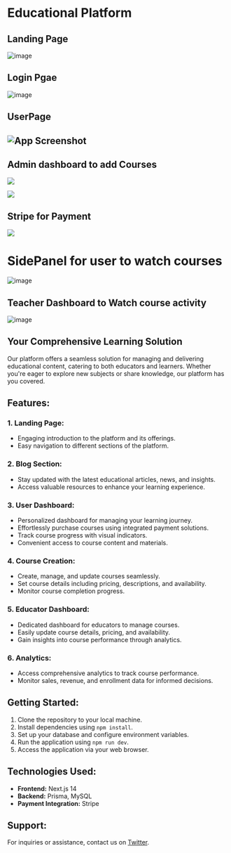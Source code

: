 # Educational Platform

 
## Landing Page
![image](https://github.com/Iamanshuaditya/lul/assets/87059568/5335e96d-0c5f-4fa3-a146-4b4f1d8b9af9)
## Login Pgae
 ![image](https://github.com/Iamanshuaditya/lul/assets/87059568/320782a4-bfb2-43fb-b67d-f368714c2cd3)
## UserPage
![App Screenshot](https://pbs.twimg.com/media/GL8_R0cbAAAdyl2?format=jpg&name=large)
--
## Admin dashboard to add Courses
![](https://pbs.twimg.com/media/GL8_clmaYAAjf2n?format=jpg&name=large)

![](https://pbs.twimg.com/media/GL8_WZxbMAM3Iyo?format=jpg&name=large)
## Stripe for Payment
![](https://github.com/Iamanshuaditya/lul/assets/87059568/e6953e65-9e22-4dfe-b4e4-42c7daeec956)
# SidePanel for user to watch courses
![image](https://github.com/Iamanshuaditya/lul/assets/87059568/c6860f9b-ef04-4269-9f3a-f33c20c3a01a)

## Teacher Dashboard to Watch course activity
 
 ![image](https://github.com/Iamanshuaditya/lul/assets/87059568/0f5d8b01-52cb-4a0f-a4de-049545dcc00e)



## Your Comprehensive Learning Solution

Our platform offers a seamless solution for managing and delivering educational content, catering to both educators and learners. Whether you're eager to explore new subjects or share knowledge, our platform has you covered.

## Features:

### 1. Landing Page:
- Engaging introduction to the platform and its offerings.
- Easy navigation to different sections of the platform.

### 2. Blog Section:
- Stay updated with the latest educational articles, news, and insights.
- Access valuable resources to enhance your learning experience.

### 3. User Dashboard:
- Personalized dashboard for managing your learning journey.
- Effortlessly purchase courses using integrated payment solutions.
- Track course progress with visual indicators.
- Convenient access to course content and materials.

### 4. Course Creation:
- Create, manage, and update courses seamlessly.
- Set course details including pricing, descriptions, and availability.
- Monitor course completion progress.

### 5. Educator Dashboard:
- Dedicated dashboard for educators to manage courses.
- Easily update course details, pricing, and availability.
- Gain insights into course performance through analytics.

### 6. Analytics:
- Access comprehensive analytics to track course performance.
- Monitor sales, revenue, and enrollment data for informed decisions.

## Getting Started:
1. Clone the repository to your local machine.
2. Install dependencies using `npm install`.
3. Set up your database and configure environment variables.
4. Run the application using `npm run dev`.
5. Access the application via your web browser.

## Technologies Used:
- **Frontend:** Next.js 14
- **Backend:** Prisma, MySQL
- **Payment Integration:** Stripe

 

## Support:
For inquiries or assistance, contact us on [Twitter](https://twitter.com/AnshuAd14312398).
